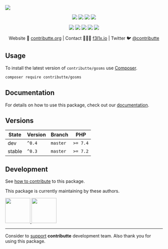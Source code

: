 ![](https://heatbadger.now.sh/github/readme/contributte/gosms/)

<p align=center>
  <a href="https://github.com/contributte/gosms/actions"><img src="https://badgen.net/github/checks/contributte/gosms/master"></a>
  <a href="https://coveralls.io/r/contributte/gosms"><img src="https://badgen.net/coveralls/c/github/contributte/gosms"></a>
  <a href="https://packagist.org/packages/contributte/gosms"><img src="https://badgen.net/packagist/dm/contributte/gosms"></a>
  <a href="https://packagist.org/packages/contributte/gosms"><img src="https://badgen.net/packagist/v/contributte/gosms"></a>
</p>
<p align=center>
  <a href="https://packagist.org/packages/contributte/gosms"><img src="https://badgen.net/packagist/php/contributte/gosms"></a>
  <a href="https://github.com/contributte/gosms"><img src="https://badgen.net/github/license/contributte/gosms"></a>
  <a href="https://bit.ly/ctteg"><img src="https://badgen.net/badge/support/gitter/cyan"></a>
  <a href="https://bit.ly/cttfo"><img src="https://badgen.net/badge/support/forum/yellow"></a>
  <a href="https://contributte.org/partners.html"><img src="https://badgen.net/badge/sponsor/donations/F96854"></a>
</p>

<p align=center>
Website 🚀 <a href="https://contributte.org">contributte.org</a> | Contact 👨🏻‍💻 <a href="https://f3l1x.io">f3l1x.io</a> | Twitter 🐦 <a href="https://twitter.com/contributte">@contributte</a>
</p>

## Usage

To install the latest version of `contributte/gosms` use [Composer](https://getcomposer.org).

```bash
composer require contributte/gosms
```

## Documentation

For details on how to use this package, check out our [documentation](.docs).

## Versions

| State       | Version | Branch   | PHP      |
|-------------|---------|----------|----------|
| dev         | `^0.4`  | `master` | `>= 7.4` |
| stable      | `^0.3`  | `master` | `>= 7.2` |

## Development

See [how to contribute](https://contributte.org/contributing.html) to this package.

This package is currently maintaining by these authors.

<a href="https://github.com/f3l1x">
  <img width="80" height="80" src="https://avatars2.githubusercontent.com/u/538058?v=3&s=80">
</a>

<a href="https://github.com/Vody105">
  <img width="80" height="80" src="https://avatars2.githubusercontent.com/u/22433893?v=3&s=80">
</a>

-----

Consider to [support](https://contributte.org/partners.html) **contributte** development team.
Also thank you for using this package.
